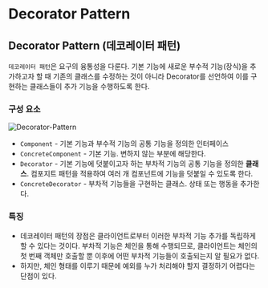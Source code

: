 # Decorator Pattern

## Decorator Pattern (데코레이터 패턴)

`데코레이터 패턴`은 요구의 융통성을 다룬다. 기본 기능에 새로운 부수적 기능(장식)을 추가하고자 할 때 기존의 클래스를 수정하는 것이 아니라 Decorator를 선언하여 이를 구현하는 클래스들이 추가 기능을 수행하도록 한다.

### 구성 요소

![Decorator-Pattern](imgs/decorator-pattern-\(0\).png)

* `Component` - 기본 기능과 부수적 기능의 공통 기능을 정의한 인터페이스
* `ConcreteComponent` - 기본 기능. 변하지 않는 부분에 해당한다.
* `Decorator` - 기본 기능에 덧붙이고자 하는 부차적 기능의 공통 기능을 정의한 **클래스**. 컴포지트 패턴을 적용하여 여러 개 컴포넌트에 기능을 덧붙일 수 있도록 한다.
* `ConcreteDecorator` - 부차적 기능들을 구현하는 클래스. 상태 또는 행동을 추가한다.

### 특징

* 데코레이터 패턴의 장점은 클라이언트로부터 이러한 부차적 기능 추가를 독립하게 할 수 있다는 것이다. 부차적 기능은 체인을 통해 수행되므로, 클라이언트는 체인의 첫 번째 객체만 호출할 뿐 이후에 어떤 부차적 기능들이 호출되는지 알 필요가 없다.
* 하지만, 체인 형태를 이루기 때문에 예외를 누가 처리해야 할지 결정하기 어렵다는 단점이 있다.
